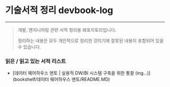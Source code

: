 # 기술서적 정리 devbook-log

-----

> 개발, 엔지니어링 관련 서적 정리용 레포지토리입니다.  
> 
> 정리하는 내용은 모두 개인적으로 정리한 것이기에 잘못된 내용이 포함되어 있을 수 있습니다.   

### 읽은 / 읽고 있는 서적 리스트

- [데이터 웨어하우스 멘토 | 실용적 DW/BI 시스템 구축을 위한 통찰 (ing...)](bookshelf/데이터 웨어하우스 멘토/README.MD)